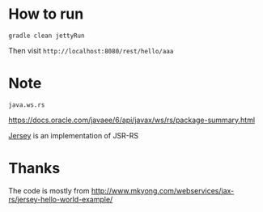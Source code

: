 How to run
===

`gradle clean jettyRun`

Then visit `http://localhost:8080/rest/hello/aaa`

Note
===

`java.ws.rs`

<https://docs.oracle.com/javaee/6/api/javax/ws/rs/package-summary.html>

[Jersey](https://jersey.java.net) is an implementation of JSR-RS

Thanks
====

The code is mostly from <http://www.mkyong.com/webservices/jax-rs/jersey-hello-world-example/>

